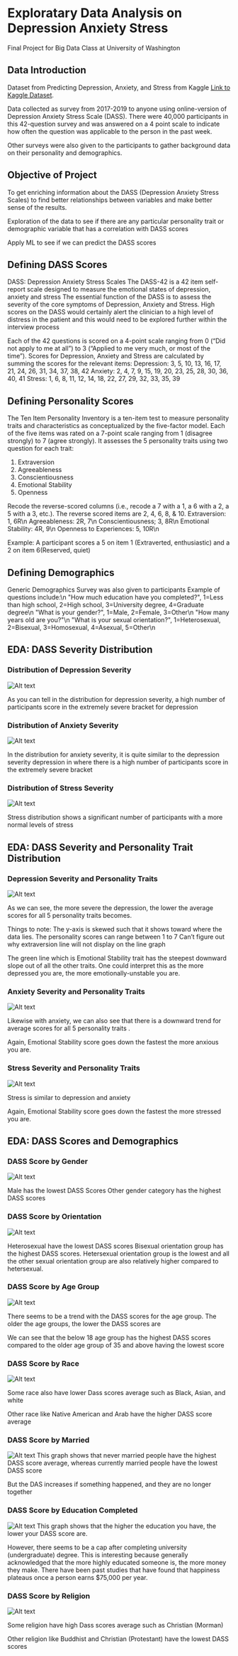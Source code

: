 # Exploratary Data Analysis on Depression Anxiety Stress
Final Project for Big Data Class at University of Washington

## Data Introduction

Dataset from Predicting Depression, Anxiety, and Stress from Kaggle [Link to Kaggle Dataset](https://www.kaggle.com/yamqwe/depression-anxiety-stress-scales/version/13).

Data collected as survey from 2017-2019 to anyone using online-version of Depression Anxiety Stress Scale (DASS). There were 40,000 participants in this 42-question survey and was answered on a 4 point scale to indicate how often the question was applicable to the person in the past week.

Other surveys were also given to the participants to gather background data on their personality and demographics.

## Objective of Project

To get enriching information about the DASS (Depression Anxiety Stress Scales) to find better relationships between variables and make better sense of the results.

Exploration of the data to see if there are any particular personality trait or demographic variable that has a correlation with DASS scores

Apply ML to see if we can predict the DASS scores

## Defining DASS Scores

DASS: Depression Anxiety Stress Scales
The DASS-42 is a 42 item self-report scale designed to measure the emotional states of depression, anxiety and stress
The essential function of the DASS is to assess the severity of the core symptoms of Depression, Anxiety and Stress. High scores on the DASS would certainly alert the clinician to a high level of distress in the patient and this would need to be explored further within the interview process

Each of the 42 questions is scored on a 4-point scale ranging from 0 (“Did not apply to me at all”) to 3 (“Applied to me very much, or most of the time”). Scores for Depression, Anxiety and Stress are calculated by summing the scores for the relevant items:
 Depression: 3, 5, 10, 13, 16, 17, 21, 24, 26, 31, 34, 37, 38, 42 
Anxiety: 2, 4, 7, 9, 15, 19, 20, 23, 25, 28, 30, 36, 40, 41 
Stress: 1, 6, 8, 11, 12, 14, 18, 22, 27, 29, 32, 33, 35, 39



## Defining Personality Scores

The Ten Item Personality Inventory is a ten-item test to measure personality traits and characteristics as conceptualized by the five-factor model. 
Each of the five items was rated on a 7-point scale ranging from 1 (disagree strongly) to 7 (agree strongly).
It assesses the 5 personality traits using two question for each trait:
1. Extraversion  
2. Agreeableness  
3. Conscientiousness  
4. Emotional Stability  
5. Openness  

Recode the reverse-scored columns (i.e., recode a 7 with a 1, a 6 with a 2, a 5 with a 3, etc.). The reverse scored items are 2, 4, 6, 8, & 10.
Extraversion: 1, 6R\n
Agreeableness: 2R, 7\n
Conscientiousness; 3, 8R\n
Emotional Stability: 4R, 9\n
Openness to Experiences: 5, 10R\n

Example: A participant scores a 5 on item 1 (Extraverted, enthusiastic) and a 2 on item 6(Reserved, quiet)

## Defining Demographics

Generic Demographics Survey was also given to participants
Example of questions include:\n
"How much education have you completed?", 1=Less than high school, 2=High school, 3=University degree, 4=Graduate degree\n
"What is your gender?", 1=Male, 2=Female, 3=Other\n
"How many years old are you?"\n
"What is your sexual orientation?", 1=Heterosexual, 2=Bisexual, 3=Homosexual, 4=Asexual, 5=Other\n


## EDA: DASS Severity Distribution

### Distribution of Depression Severity

![Alt text](./Graphs/dep_distr.png?raw=true "Title")

As you can tell in the distribution for depression severity, a high number of participants score in the extremely severe bracket for depression

### Distribution of Anxiety Severity
![Alt text](./Graphs/anx_distr.png?raw=true "Title")

In the distribution for anxiety severity, it is quite similar to the depression severity depression in where there is 
a high number of participants score in the extremely severe bracket


### Distribution of Stress Severity
![Alt text](./Graphs/stress_distr.png?raw=true "Title")

Stress distribution shows a significant number of participants with a more normal levels of stress



## EDA: DASS Severity and Personality Trait Distribution

### Depression Severity and Personality Traits

![Alt text](./Graphs/dep_personality_line.png?raw=true "Title")

As we can see, the more severe the depression, the lower the average scores for all 5 personality traits becomes.

Things to note:
The y-axis is skewed such that it shows toward where the data lies. The personality scores can range between 1 to 7
Can’t figure out why extraversion line will not display on the line graph

The green line which is Emotional Stability trait has the steepest downward slope out of all the other traits. 
One could interpret this as the more depressed you are, the more emotionally-unstable you are.


### Anxiety Severity and Personality Traits

![Alt text](./Graphs/anxiety_personality_line.png?raw=true "Title")

Likewise with anxiety, we can also see that there is a downward trend for average scores for all 5 personality traits .

Again, Emotional Stability score goes down the fastest the more anxious you are.


### Stress Severity and Personality Traits

![Alt text](./Graphs/stress_personality_line.png?raw=true "Title")

Stress is similar to depression and anxiety

Again, Emotional Stability score goes down the fastest the more stressed you are.

## EDA: DASS Scores and Demographics

### DASS Score by Gender 

![Alt text](./Graphs/gender_dass.png?raw=true "Title")

Male has the lowest DASS Scores
Other gender category has the highest DASS scores


### DASS Score by Orientation

![Alt text](./Graphs/orientation_dass.png?raw=true "Title")

Heterosexual have the lowest DASS scores
Bisexual orientation group has the highest DASS scores. Hetersexual orientation group is the lowest and all the other sexual orientation group are also relatively higher compared to hetersexual.

### DASS Score by Age Group

![Alt text](./Graphs/agegroup_dass.png?raw=true "Title")

There seems to be a trend with the DASS scores for the age group. The older the age groups, the lower the DASS scores are

We can see that the below 18 age group has the highest DASS scores compared to the older age group of 35 and above having the lowest score


### DASS Score by Race

![Alt text](./Graphs/race_dass.png?raw=true "Title")

Some race also have lower Dass scores average such as Black, Asian, and white

Other race like Native American and Arab have the higher DASS score average

### DASS Score by Married

![Alt text](./Graphs/married_dass.png?raw=true "Title")
This graph shows that never married people have the highest DASS score average, whereas currently married people have the lowest DASS score

But the DAS increases if something happened, and they are no longer together


### DASS Score by Education Completed

![Alt text](./Graphs/education_dass_scores.png?raw=true "Title")
This graph shows that the higher the education you have, the lower your DASS score are.

However, there seems to be a cap after completing university (undergraduate) degree.
This is interesting because generally acknowledged that the more highly educated someone is, the more money they make.
There have been past studies that have found that happiness plateaus once a person earns $75,000 per year. 


### DASS Score by Religion

![Alt text](./Graphs/religion_dass.png?raw=true "Title")

Some religion have high Dass scores average such as Christian (Morman) 

Other religion like Buddhist and Christian (Protestant) have the lowest DASS scores
